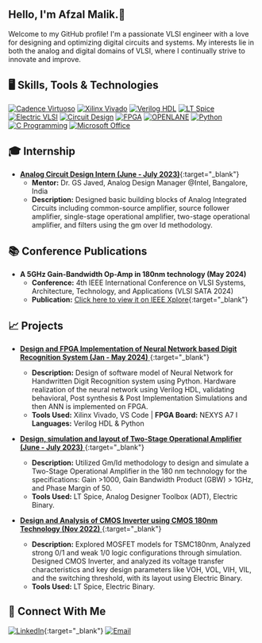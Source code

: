 ## Hello, I'm Afzal Malik.👋

Welcome to my GitHub profile! I'm a passionate VLSI engineer with a love for designing and optimizing digital circuits and systems. My interests lie in both the analog and digital domains of VLSI, where I continually strive to innovate and improve.

## 🖥️ Skills, Tools & Technologies

[![Cadence Virtuoso](https://img.shields.io/badge/Cadence-Virtuoso-blue?logo=cadence)](#)
[![Xilinx Vivado](https://img.shields.io/badge/Xilinx-Vivado-orange?logo=xilinx)](#)
[![Verilog HDL](https://img.shields.io/badge/Verilog-HDL-green?logo=verilog)](#)
[![LT Spice](https://img.shields.io/badge/LT-Spice-red?logo=ltspice)](#)
[![Electric VLSI](https://img.shields.io/badge/Electric-VLSI-purple?logo=electric)](#)
[![Circuit Design](https://img.shields.io/badge/Circuit-Design-yellow?logo=design)](#)
[![FPGA](https://img.shields.io/badge/FPGA-cyan?logo=fpga)](#)
[![OPENLANE](https://img.shields.io/badge/OPENLANE-blueviolet?logo=openlane)](#)
[![Python](https://img.shields.io/badge/Python-green?logo=python)](#)
[![C Programming](https://img.shields.io/badge/C-Programming-orange?logo=c)](#)
[![Microsoft Office](https://img.shields.io/badge/Microsoft-Office-yellow?logo=microsoft)](#)

## 🎓 Internship

- [**Analog Circuit Design Intern (June - July 2023)**](https://github.com/afzalamu/Analog-Design-Internship){:target="_blank"}
  - **Mentor:** Dr. GS Javed, Analog Design Manager @Intel, Bangalore, India
  - **Description:** Designed basic building blocks of Analog Integrated Circuits including common-source amplifier, source follower amplifier, single-stage operational amplifier, two-stage operational amplifier, and filters using the gm over Id methodology.

## 📚 Conference Publications

- **A 5GHz Gain-Bandwidth Op-Amp in 180nm technology (May 2024)**
  - **Conference:** 4th IEEE International Conference on VLSI Systems, Architecture, Technology, and Applications (VLSI SATA 2024)
  - **Publication:** [Click here to view it on IEEE Xplore](https://ieeexplore.ieee.org/document/10560243){:target="_blank"}

## 📈 Projects

- [**Design and FPGA Implementation of Neural Network based Digit Recognition System (Jan - May 2024)** ](https://www.linkedin.com/posts/malik-afzal_fpgaimplementation-neuralnetworkdesign-hardwaredesign-activity-7214560873271476224-Y0GQ?utm_source=share&utm_medium=member_desktop){:target="_blank"}
  - **Description:** Design of software model of Neural Network for Handwritten Digit Recognition system using Python. Hardware realization
    of the neural network using Verilog HDL, validating behavioral, Post synthesis & Post Implementation Simulations and
    then ANN is implemented on FPGA.
  - **Tools Used:** Xilinx Vivado, VS Code | **FPGA Board:** NEXYS A7 I **Languages:** Verilog HDL & Python

- [**Design, simulation and layout of Two-Stage Operational Amplifier (June - July 2023)** ](https://github.com/afzalamu/Design-of-two-stage-operational-amplifier-at-180nm-Technology){:target="_blank"}
  - **Description:** Utilized Gm/Id methodology to design and simulate a Two-Stage Operational Amplifier in the 180 nm technology for the
    specifications: Gain >1000, Gain Bandwidth Product (GBW) > 1GHz, and Phase Margin of 50.
  - **Tools Used:** LT Spice, Analog Designer Toolbox (ADT), Electric Binary.

- [**Design and Analysis of CMOS Inverter using CMOS 180nm Technology (Nov 2022)** ](https://github.com/afzalamu/cmos-inverter-design-and-analysis-using-tsmc180nm){:target="_blank"}
  - **Description:** Explored MOSFET models for TSMC180nm, Analyzed strong 0/1 and weak 1/0 logic configurations through simulation.
    Designed CMOS Inverter, and analyzed its voltage transfer characteristics and key design parameters like VOH, VOL, VIH,
    VIL, and the switching threshold, with its layout using Electric Binary.
  - **Tools Used:** LT Spice, Electric Binary.

## 🤝 Connect With Me

[![LinkedIn](https://img.shields.io/badge/LinkedIn-%230077B5.svg?logo=linkedin&logoColor=white)](https://linkedin.com/in/malik-afzal){:target="_blank"}
[![Email](https://img.shields.io/badge/Email-%23EA4335.svg?logo=gmail&logoColor=white)](mailto:afzalmalik68099@gmail.com)
